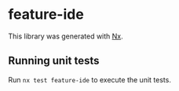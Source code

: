 # feature-ide

This library was generated with [Nx](https://nx.dev).

## Running unit tests

Run `nx test feature-ide` to execute the unit tests.
